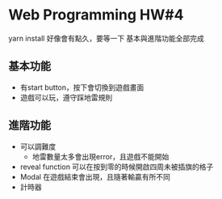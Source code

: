 # Web Programming HW#4
yarn install 好像會有點久，要等一下
基本與進階功能全部完成
## 基本功能
- 有start button，按下會切換到遊戲畫面
- 遊戲可以玩，遵守踩地雷規則
## 進階功能
- 可以調難度
    - 地雷數量太多會出現error，且遊戲不能開始
- reveal function 可以在按到零的時候開啟四周未被插旗的格子
- Modal 在遊戲結束會出現，且隨著輸贏有所不同
- 計時器